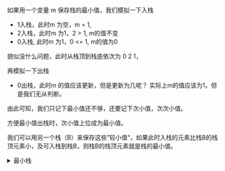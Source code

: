 

如果用一个变量 m 保存栈的最小值，我们模拟一下入栈

- 1入栈，此时m 为空，m = 1,
- 2入栈，此时m 为1，2 > 1, m的值不变
- 0入栈, 此时m 为1，0 <= 1, m的值为0

貌似没什么问题，此时从栈顶到栈底依次为 0 2 1，

再模拟一下出栈

- 0出栈，此时m 的值应该更新，但是更新为几呢？ 实际上m的值应该为1，但是我们无从判断。

由此可知，我们只记下最小值还不够，还要记下次小值，次次小值。 

方便最小值出栈时，次小值上位成为最小值。

我们可以用另一个栈（B）来保存这些”较小值“，如果此时入栈的元素比栈B的栈顶元素小，及可入栈到栈B，则栈B的栈顶元素就是栈的最小值。


<details>
<summary>最小栈</summary>

```C++
#include<stack>


class MinStack {
private:
    stack<int> stackA, stackB;
public:
    MinStack() {}
    ~MinStack() {}

    void push(int n) {
        stackA.push(n);
        if (stackB.empty() || n <= stackB.top()) {
            stackB.push(n);
        }
    }

    void pop() {
        if (stackA.top() == stackB.top()) {
            stackB.pop();
        }
        stackA.pop();
    }

    int top() {
        return stackA.top();
    }

    int getMin() {
        return stackB.top();
    }
};
```
</details>